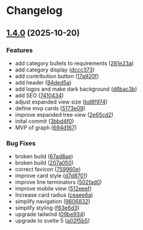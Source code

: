 # Changelog

## [1.4.0](https://github.com/bdfinst/interactive-cd/compare/interactive-cd-v1.3.1...interactive-cd-v1.4.0) (2025-10-20)


### Features

* add category bullets to requirements ([281e23a](https://github.com/bdfinst/interactive-cd/commit/281e23ae8cbe4a5a33508d49a28f7a602822e093))
* add category display ([dccc373](https://github.com/bdfinst/interactive-cd/commit/dccc373f22785b66193b11558730511730d6fafe))
* add contribution button ([17a920f](https://github.com/bdfinst/interactive-cd/commit/17a920f2f213bb00e968593104570039e07588d5))
* add header ([94ded5a](https://github.com/bdfinst/interactive-cd/commit/94ded5aca2e137552c994cd0407714bd2acb03d1))
* add logos and make dark background ([d6bac3b](https://github.com/bdfinst/interactive-cd/commit/d6bac3b78b16b972f6e8b0940c9ea84f697971a6))
* add SEO ([7410434](https://github.com/bdfinst/interactive-cd/commit/741043485593d3e0ffc4c66a93760cc9850b3176))
* adjust expanded view size ([bd8f974](https://github.com/bdfinst/interactive-cd/commit/bd8f9742fb7c218378f605bf9d45efe89b9f68d8))
* define mvp cards ([5173e09](https://github.com/bdfinst/interactive-cd/commit/5173e09c97e5235e17235a26b9e7590260c51c14))
* improve expanded tree view ([2e65cd2](https://github.com/bdfinst/interactive-cd/commit/2e65cd2d5dedf75935d4f3713197eb97efc00a3e))
* inital commit ([3bbd4f0](https://github.com/bdfinst/interactive-cd/commit/3bbd4f06878ce46898984f4346e3989cea16c2d9))
* MVP of graph ([694d167](https://github.com/bdfinst/interactive-cd/commit/694d167a7fc8fd6a88b8dbdc36db0d94929cc54e))


### Bug Fixes

* broken build ([67ad8ae](https://github.com/bdfinst/interactive-cd/commit/67ad8aec2610e9f584269375a82ce50a1e651f76))
* broken build ([207a050](https://github.com/bdfinst/interactive-cd/commit/207a050258b9ff655b4585cf85b36cc93ca734e7))
* correct favicon ([759960e](https://github.com/bdfinst/interactive-cd/commit/759960e8c2f057d52731dbe2b0912f4e45d376b6))
* improve card style ([d7d8701](https://github.com/bdfinst/interactive-cd/commit/d7d8701a2d37c1fddd42300817c6f4175fb7faef))
* improve line terminators ([502fad0](https://github.com/bdfinst/interactive-cd/commit/502fad0a0346473e9aa70146608a3267725802a3))
* improve mobile view ([512eeef](https://github.com/bdfinst/interactive-cd/commit/512eeefeee4bb74fd0fa459ec91961e5d4f1b5cf))
* Increase card radius ([ceaee6a](https://github.com/bdfinst/interactive-cd/commit/ceaee6aa85246f8a91c33942dca84aa341d253a6))
* simplify navigation ([9606832](https://github.com/bdfinst/interactive-cd/commit/9606832dd7f80f5904978d4c57eb6a2a1872755e))
* simplify styling ([f63e6d3](https://github.com/bdfinst/interactive-cd/commit/f63e6d3f79cd3635b02233fbd7231e060365bab3))
* upgrade tailwind ([09be934](https://github.com/bdfinst/interactive-cd/commit/09be934cfa31a3d24649a1368681ab067d5647b2))
* upgrade to svelte 5 ([a02f5b5](https://github.com/bdfinst/interactive-cd/commit/a02f5b5bb62ab522f46360b836c4b3c6c74d1b08))
